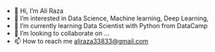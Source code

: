 - 👋 Hi, I’m Ali Raza
- 👀 I’m interested in Data Science, Machine learning, Deep Learning, 
- 🌱 I’m currently learning Data Scientist with Python from DataCamp
- 💞️ I’m looking to collaborate on ...
- 📫 How to reach me aliraza33833@gmail.com
<!---
aliraza33833/aliraza33833 is a ✨ special ✨ repository because its `README.md` (this file) appears on your GitHub profile.
You can click the Preview link to take a look at your changes.
--->
